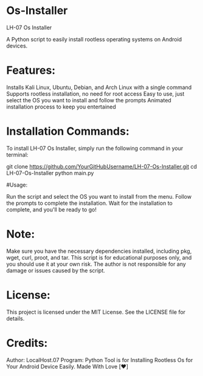 # Os-Installer

LH-07 Os Installer

A Python script to easily install rootless operating systems on Android devices.

# Features:

Installs Kali Linux, Ubuntu, Debian, and Arch Linux with a single command
Supports rootless installation, no need for root access
Easy to use, just select the OS you want to install and follow the prompts
Animated installation process to keep you entertained

# Installation Commands:

To install LH-07 Os Installer, simply run the following command in your terminal:

git clone https://github.com/YourGitHubUsername/LH-07-Os-Installer.git
cd LH-07-Os-Installer
python main.py

#Usage:

Run the script and select the OS you want to install from the menu.
Follow the prompts to complete the installation.
Wait for the installation to complete, and you'll be ready to go!

# Note:

Make sure you have the necessary dependencies installed, including pkg, wget, curl, proot, and tar.
This script is for educational purposes only, and you should use it at your own risk.
The author is not responsible for any damage or issues caused by the script.

# License:

This project is licensed under the MIT License. See the LICENSE file for details.

# Credits:

Author: LocalHost.07
Program: Python
Tool is for Installing Rootless Os for Your Android Device Easily.
Made With Love [❤️]
